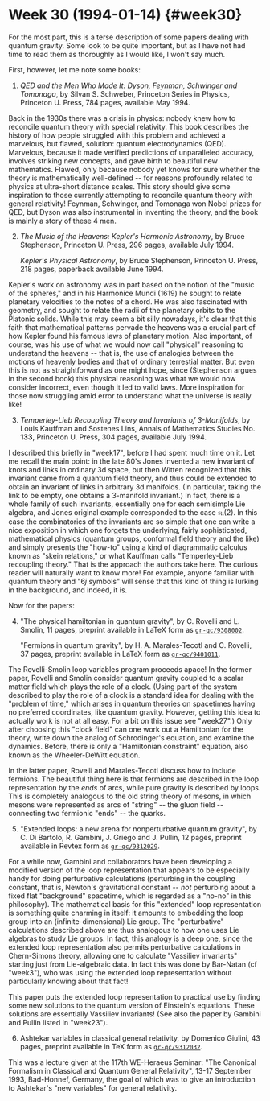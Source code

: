 # Week 30 (1994-01-14) {#week30}

For the most part, this is a terse description of some papers dealing
with quantum gravity. Some look to be quite important, but as I have not
had time to read them as thoroughly as I would like, I won't say much.

First, however, let me note some books:

1) _QED and the Men Who Made It: Dyson, Feynman, Schwinger and Tomonaga_,
by Silvan S. Schweber, Princeton Series in Physics, Princeton U. Press, 784 pages, available May 1994.

Back in the 1930s there was a crisis in physics: nobody knew how to
reconcile quantum theory with special relativity. This book describes
the history of how people struggled with this problem and achieved a
marvelous, but flawed, solution: quantum electrodynamics (QED).
Marvelous, because it made verified predictions of unparalleled
accuracy, involves striking new concepts, and gave birth to beautiful
new mathematics. Flawed, only because nobody yet knows for sure whether
the theory is mathematically well-defined -- for reasons profoundly
related to physics at ultra-short distance scales. This story should
give some inspiration to those currently attempting to reconcile quantum
theory with general relativity! Feynman, Schwinger, and Tomonaga won
Nobel prizes for QED, but Dyson was also instrumental in inventing the
theory, and the book is mainly a story of these 4 men.

2) _The Music of the Heavens: Kepler's Harmonic Astronomy_, by Bruce Stephenson, Princeton U. Press, 296 pages, available July 1994.

    _Kepler's Physical Astronomy_, by Bruce Stephenson, Princeton U. Press, 218 pages, paperback available June 1994.

Kepler's work on astronomy was in part based on the notion of the
"music of the spheres," and in his Harmonice Mundi (1619) he sought to
relate planetary velocities to the notes of a chord. He was also
fascinated with geometry, and sought to relate the radii of the
planetary orbits to the Platonic solids. While this may seem a bit silly
nowadays, it's clear that this faith that mathematical patterns pervade
the heavens was a crucial part of how Kepler found his famous laws of
planetary motion. Also important, of course, was his use of what we
would now call "physical" reasoning to understand the heavens -- that
is, the use of analogies between the motions of heavenly bodies and that
of ordinary terrestial matter. But even this is not as straightforward
as one might hope, since (Stephenson argues in the second book) this
physical reasoning was what we would now consider incorrect, even though
it led to valid laws. More inspiration for those now struggling amid
error to understand what the universe is really like!

3) _Temperley-Lieb Recoupling Theory and Invariants of 3-Manifolds_, by
Louis Kauffman and Sostenes Lins, Annals of Mathematics Studies No. **133**,
Princeton U. Press, 304 pages, available July 1994.

I described this briefly in "week17", before I had
spent much time on it. Let me recall the main point: in the late 80's
Jones invented a new invariant of knots and links in ordinary 3d space,
but then Witten recognized that this invariant came from a quantum field
theory, and thus could be extended to obtain an invariant of links in
arbitrary 3d manifolds. (In particular, taking the link to be empty, one
obtains a 3-manifold invariant.) In fact, there is a whole family of
such invariants, essentially one for each semisimple Lie algebra, and
Jones original example corresponded to the case $\mathfrak{su}(2)$. In this case the
combinatorics of the invariants are so simple that one can write a nice
exposition in which one forgets the underlying, fairly sophisticated,
mathematical physics (quantum groups, conformal field theory and the
like) and simply presents the "how-to" using a kind of diagrammatic
calculus known as "skein relations," or what Kauffman calls
"Temperley-Lieb recoupling theory." That is the approach the authors
take here. The curious reader will naturally want to know more! For
example, anyone familiar with quantum theory and "$6j$ symbols" will
sense that this kind of thing is lurking in the background, and indeed,
it is.

Now for the papers:

4) "The physical hamiltonian in quantum gravity", by C. Rovelli and L.
Smolin, 11 pages, preprint available in LaTeX form as [`gr-qc/9308002`](http://xxx.lanl.gov/abs/gr-qc/9308002).

    "Fermions in quantum gravity", by H. A. Marales-Tecotl and C. Rovelli, 37
    pages, preprint available in LaTeX form as
    [`gr-qc/9401011`](http://xxx.lanl.gov/abs/gr-qc/9401011).

The Rovelli-Smolin loop variables program proceeds apace! In the former
paper, Rovelli and Smolin consider quantum gravity coupled to a scalar
matter field which plays the role of a clock. (Using part of the system
described to play the role of a clock is a standard idea for dealing
with the "problem of time," which arises in quantum theories on
spacetimes having no preferred coordinates, like quantum gravity.
However, getting this idea to actually work is not at all easy. For a
bit on this issue see "week27".) Only after choosing
this "clock field" can one work out a Hamiltonian for the theory,
write down the analog of Schrodinger's equation, and examine the
dynamics. Before, there is only a "Hamiltonian constraint" equation,
also known as the Wheeler-DeWitt equation.

In the latter paper, Rovelli and Marales-Tecotl discuss how to include
fermions. The beautiful thing here is that fermions are described in the
loop representation by the *ends* of arcs, while pure gravity is
described by loops. This is completely analogous to the old string
theory of mesons, in which mesons were represented as arcs of "string"
-- the gluon field -- connecting two fermionic "ends" -- the
quarks.

5) "Extended loops: a new arena for nonperturbative quantum gravity", by
C. Di Bartolo, R. Gambini, J. Griego and J. Pullin, 12 pages, preprint
available in Revtex form as [`gr-qc/9312029`](http://xxx.lanl.gov/abs/gr-qc/9312029).

For a while now, Gambini and collaborators have been developing a
modified version of the loop representation that appears to be
especially handy for doing perturbative calculations (perturbing in the
coupling constant, that is, Newton's gravitational constant -- *not*
perturbing about a fixed flat "background" spacetime, which is
regarded as a "no-no" in this philosophy). The mathematical basis for
this "extended" loop representation is something quite charming in
itself: it amounts to embedding the loop group into an
(infinite-dimensional) Lie group. The "perturbative" calculations
described above are thus analogous to how one uses Lie algebras to study
Lie groups. In fact, this analogy is a deep one, since the extended loop
representation also permits perturbative calculations in Chern-Simons
theory, allowing one to calculate "Vassiliev invariants" starting just
from Lie-algebraic data. In fact this was done by Bar-Natan (cf
"week3"), who was using the extended loop representation
without particularly knowing about that fact!

This paper puts the extended loop representation to practical use by
finding some new solutions to the quantum version of Einstein's
equations. These solutions are essentially Vassiliev invariants! (See
also the paper by Gambini and Pullin listed in
"week23").

6) Ashtekar variables in classical general relativity, by Domenico
Giulini, 43 pages, preprint available in TeX form as
[`gr-qc/9312032`](http://xxx.lanl.gov/abs/gr-qc/9312032).

This was a lecture given at the 117th WE-Heraeus Seminar: "The
Canonical Formalism in Classical and Quantum General Relativity",
13-17 September 1993, Bad-Honnef, Germany, the goal of which was to give
an introduction to Ashtekar's "new variables" for general relativity.
